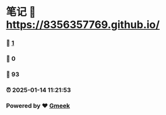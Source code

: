 # 笔记 :link: https://8356357769.github.io/ 
### :page_facing_up: [1](https://8356357769.github.io//tag.html) 
### :speech_balloon: 0 
### :hibiscus: 93 
### :alarm_clock: 2025-01-14 11:21:53 
### Powered by :heart: [Gmeek](https://github.com/Meekdai/Gmeek)
